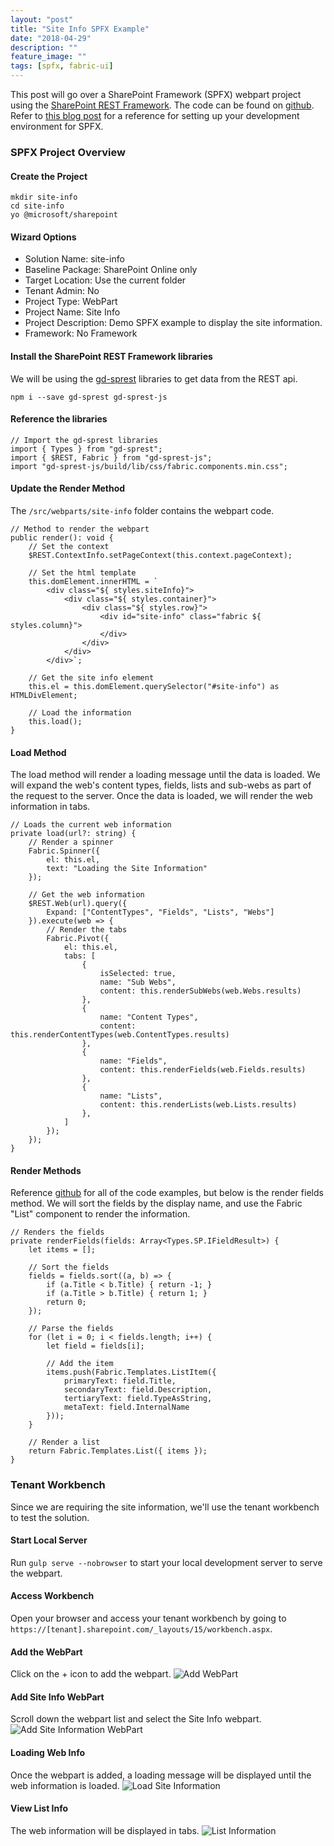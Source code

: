 ```yaml
---
layout: "post"
title: "Site Info SPFX Example"
date: "2018-04-29"
description: ""
feature_image: ""
tags: [spfx, fabric-ui]
---
```


This post will go over a SharePoint Framework (SPFX) webpart project using the [SharePoint REST Framework](https://gunjandatta.github.io). The code can be found on [github](https://github.com/gunjandatta/spfx-siteinfo). Refer to [this blog post](https://dattabase.com/blog/sharepoint-app-fabric-ui-react-part-3-3) for a reference for setting up your development environment for SPFX.

<!--more-->

### SPFX Project Overview

#### Create the Project

```
mkdir site-info
cd site-info
yo @microsoft/sharepoint

```

#### Wizard Options

- Solution Name: site-info
- Baseline Package: SharePoint Online only
- Target Location: Use the current folder
- Tenant Admin: No
- Project Type: WebPart
- Project Name: Site Info
- Project Description: Demo SPFX example to display the site information.
- Framework: No Framework

#### Install the SharePoint REST Framework libraries

We will be using the [gd-sprest](https://gunjandatta.github.io) libraries to get data from the REST api.

```
npm i --save gd-sprest gd-sprest-js

```

#### Reference the libraries

```
// Import the gd-sprest libraries
import { Types } from "gd-sprest";
import { $REST, Fabric } from "gd-sprest-js";
import "gd-sprest-js/build/lib/css/fabric.components.min.css";

```

#### Update the Render Method

The `/src/webparts/site-info` folder contains the webpart code.

```
// Method to render the webpart
public render(): void {
    // Set the context
    $REST.ContextInfo.setPageContext(this.context.pageContext);

    // Set the html template
    this.domElement.innerHTML = `
        <div class="${ styles.siteInfo}">
            <div class="${ styles.container}">
                <div class="${ styles.row}">
                    <div id="site-info" class="fabric ${ styles.column}">
                    </div>
                </div>
            </div>
        </div>`;

    // Get the site info element
    this.el = this.domElement.querySelector("#site-info") as HTMLDivElement;

    // Load the information
    this.load();
}

```

#### Load Method

The load method will render a loading message until the data is loaded. We will expand the web's content types, fields, lists and sub-webs as part of the request to the server. Once the data is loaded, we will render the web information in tabs.

```
// Loads the current web information
private load(url?: string) {
    // Render a spinner
    Fabric.Spinner({
        el: this.el,
        text: "Loading the Site Information"
    });

    // Get the web information
    $REST.Web(url).query({
        Expand: ["ContentTypes", "Fields", "Lists", "Webs"]
    }).execute(web => {
        // Render the tabs
        Fabric.Pivot({
            el: this.el,
            tabs: [
                {
                    isSelected: true,
                    name: "Sub Webs",
                    content: this.renderSubWebs(web.Webs.results)
                },
                {
                    name: "Content Types",
                    content: this.renderContentTypes(web.ContentTypes.results)
                },
                {
                    name: "Fields",
                    content: this.renderFields(web.Fields.results)
                },
                {
                    name: "Lists",
                    content: this.renderLists(web.Lists.results)
                },
            ]
        });
    });
}

```

#### Render Methods

Reference [github](https://github.com/gunjandatta/spfx-siteinfo) for all of the code examples, but below is the render fields method. We will sort the fields by the display name, and use the Fabric "List" component to render the information.

```
// Renders the fields
private renderFields(fields: Array<Types.SP.IFieldResult>) {
    let items = [];

    // Sort the fields
    fields = fields.sort((a, b) => {
        if (a.Title < b.Title) { return -1; }
        if (a.Title > b.Title) { return 1; }
        return 0;
    });

    // Parse the fields
    for (let i = 0; i < fields.length; i++) {
        let field = fields[i];

        // Add the item
        items.push(Fabric.Templates.ListItem({
            primaryText: field.Title,
            secondaryText: field.Description,
            tertiaryText: field.TypeAsString,
            metaText: field.InternalName
        }));
    }

    // Render a list
    return Fabric.Templates.List({ items });
}

```

### Tenant Workbench

Since we are requiring the site information, we'll use the tenant workbench to test the solution.

#### Start Local Server

Run `gulp serve --nobrowser` to start your local development server to serve the webpart.

#### Access Workbench

Open your browser and access your tenant workbench by going to `https://[tenant].sharepoint.com/_layouts/15/workbench.aspx`.

#### Add the WebPart

Click on the + icon to add the webpart. ![Add WebPart](images/WPSiteInfo/AddWebPart.png)

#### Add Site Info WebPart

Scroll down the webpart list and select the Site Info webpart. ![Add Site Information WebPart](images/WPSiteInfo/AddSiteInfoWebPart.png)

#### Loading Web Info

Once the webpart is added, a loading message will be displayed until the web information is loaded. ![Load Site Information](images/WPSiteInfo/LoadingSiteInfo.png)

#### View List Info

The web information will be displayed in tabs. ![List Information](images/WPSiteInfo/ListInfo.png)

